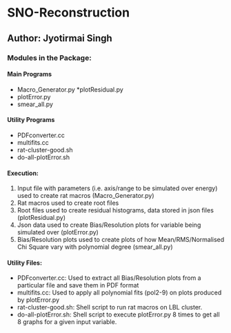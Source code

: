 # SNO-Reconstruction

## Author: Jyotirmai Singh

### Modules in the Package:
 
#### Main Programs
* Macro_Generator.py
*plotResidual.py
* plotError.py
* smear_all.py

#### Utility Programs
* PDFconverter.cc
* multifits.cc
* rat-cluster-good.sh
* do-all-plotError.sh

#### Execution:

1. Input file with parameters (i.e. axis/range to be simulated over energy) used to create rat macros (Macro_Generator.py) 
2. Rat macros used to create root files
3. Root files used to create residual histograms, data stored in json files (plotResidual.py)
4. Json data used to create Bias/Resolution plots for variable being simulated over (plotError.py) 
5. Bias/Resolution plots used to create plots of how Mean/RMS/Normalised Chi Square vary with polynomial degree 
   (smear_all.py)

#### Utility Files:
* PDFconverter.cc: Used to extract all Bias/Resolution plots from a particular file and save them in PDF format
* multifits.cc: Used to apply all polynomial fits (pol2-9) on plots produced by plotError.py
* rat-cluster-good.sh: Shell script to run rat macros on LBL cluster.
* do-all-plotError.sh: Shell script to execute plotError.py 8 times to get all 8 graphs for a given input variable.  
